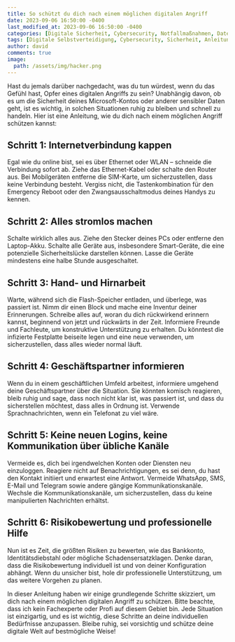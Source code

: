 ```yaml
---
title: So schützt du dich nach einem möglichen digitalen Angriff
date: 2023-09-06 16:50:00 -0400
last_modified_at: 2023-09-06 16:50:00 -0400
categories: [Digitale Sicherheit, Cybersecurity, Notfallmaßnahmen, Datenschutz, Online-Verteidigung, Krisenmanagement, Risikobewertung, Datensicherheit, Online-Sicherheit, Tutorials, Informationsaustausch, Online-Verhalten, Passwortsicherheit, Kontenmanagement]
tags: [Digitale Selbstverteidigung, Cybersecurity, Sicherheit, Anleitung, Digitaler Angriff, Internet, Datenschutz, Notfallplan, Online-Sicherheit, Microsoft-Konto, Angriffserkennung, Netzwerk-Sicherheit, Krisenbewältigung, Schadensbegrenzung, Online-Identität, Notfallmaßnahmen, Datenwiederherstellung, Krisenmanagement, Online-Verteidigung, Informationsaustausch, Risikobewertung, Datensicherheit, Online-Verhalten, Vorsichtsmaßnahmen, Kommunikationskanäle, Social Engineering, Sicherheitsbewusstsein, Passwortsicherheit, Kontenmanagement]
author: david
comments: true
image:
  path: /assets/img/hacker.png
---
```


Hast du jemals darüber nachgedacht, was du tun würdest, wenn du das Gefühl hast, Opfer eines digitalen Angriffs zu sein? Unabhängig davon, ob es um die Sicherheit deines Microsoft-Kontos oder anderer sensibler Daten geht, ist es wichtig, in solchen Situationen ruhig zu bleiben und schnell zu handeln. Hier ist eine Anleitung, wie du dich nach einem möglichen Angriff schützen kannst:

## Schritt 1: Internetverbindung kappen

Egal wie du online bist, sei es über Ethernet oder WLAN – schneide die Verbindung sofort ab. Ziehe das Ethernet-Kabel oder schalte den Router aus. Bei Mobilgeräten entferne die SIM-Karte, um sicherzustellen, dass keine Verbindung besteht. Vergiss nicht, die Tastenkombination für den Emergency Reboot oder den Zwangsausschaltmodus deines Handys zu kennen.

## Schritt 2: Alles stromlos machen

Schalte wirklich alles aus. Ziehe den Stecker deines PCs oder entferne den Laptop-Akku. Schalte alle Geräte aus, insbesondere Smart-Geräte, die eine potenzielle Sicherheitslücke darstellen können. Lasse die Geräte mindestens eine halbe Stunde ausgeschaltet.

## Schritt 3: Hand- und Hirnarbeit

Warte, während sich die Flash-Speicher entladen, und überlege, was passiert ist. Nimm dir einen Block und mache eine Inventur deiner Erinnerungen. Schreibe alles auf, woran du dich rückwirkend erinnern kannst, beginnend von jetzt und rückwärts in der Zeit. Informiere Freunde und Fachleute, um konstruktive Unterstützung zu erhalten. Du könntest die infizierte Festplatte beiseite legen und eine neue verwenden, um sicherzustellen, dass alles wieder normal läuft.

## Schritt 4: Geschäftspartner informieren

Wenn du in einem geschäftlichen Umfeld arbeitest, informiere umgehend deine Geschäftspartner über die Situation. Sie könnten komisch reagieren, bleib ruhig und sage, dass noch nicht klar ist, was passiert ist, und dass du sicherstellen möchtest, dass alles in Ordnung ist. Verwende Sprachnachrichten, wenn ein Telefonat zu viel wäre.

## Schritt 5: Keine neuen Logins, keine Kommunikation über übliche Kanäle

Vermeide es, dich bei irgendwelchen Konten oder Diensten neu einzuloggen. Reagiere nicht auf Benachrichtigungen, es sei denn, du hast den Kontakt initiiert und erwartest eine Antwort. Vermeide WhatsApp, SMS, E-Mail und Telegram sowie andere gängige Kommunikationskanäle. Wechsle die Kommunikationskanäle, um sicherzustellen, dass du keine manipulierten Nachrichten erhältst.

## Schritt 6: Risikobewertung und professionelle Hilfe

Nun ist es Zeit, die größten Risiken zu bewerten, wie das Bankkonto, Identitätsdiebstahl oder mögliche Schadensersatzklagen. Denke daran, dass die Risikobewertung individuell ist und von deiner Konfiguration abhängt. Wenn du unsicher bist, hole dir professionelle Unterstützung, um das weitere Vorgehen zu planen.

In dieser Anleitung haben wir einige grundlegende Schritte skizziert, um dich nach einem möglichen digitalen Angriff zu schützen. Bitte beachte, dass ich kein Fachexperte oder Profi auf diesem Gebiet bin. Jede Situation ist einzigartig, und es ist wichtig, diese Schritte an deine individuellen Bedürfnisse anzupassen. Bleibe ruhig, sei vorsichtig und schütze deine digitale Welt auf bestmögliche Weise!